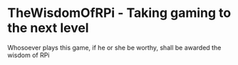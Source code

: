 # TheWisdomOfRPi - Taking gaming to the next level

Whosoever plays this game, if he or she be worthy, shall be awarded the wisdom of RPi
